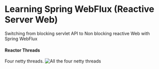 # Learning Spring WebFlux (Reactive Server Web)

Switching from blocking servlet API to Non blocking reactive Web with Spring WebFlux



#### Reactor Threads
Four netty threads. 
![All the four netty threads](https://s3.amazonaws.com/adriano.oliveira/img/Screenshot+from+2018-02-14+12-03-14.png)